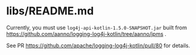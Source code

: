 # libs/README.md

Currently, you must use `log4j-api-kotlin-1.5.0-SNAPSHOT.jar` built from
https://github.com/aanno/logging-log4j-kotlin/tree/aanno/jpms .

See PR https://github.com/apache/logging-log4j-kotlin/pull/80 for details.
